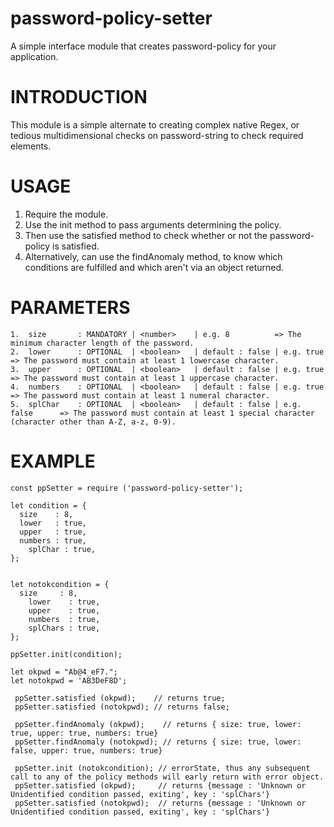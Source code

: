 # password-policy-setter
A simple interface module that creates password-policy for your application.

# INTRODUCTION

This module is a simple alternate to creating complex native Regex, or tedious multidimensional checks on password-string to check required elements.

# USAGE

1. Require the module.
2. Use the init method to pass arguments determining the policy.
3. Then use the satisfied method to check whether or not the password-policy is satisfied.
4. Alternatively, can use the findAnomaly method, to know which conditions are fulfilled and which aren't via an object returned.


# PARAMETERS
```
1.  size       : MANDATORY | <number>    | e.g. 8          => The minimum character length of the password.
2.  lower      : OPTIONAL  | <boolean>   | default : false | e.g. true       => The password must contain at least 1 lowercase character.
3.  upper      : OPTIONAL  | <boolean>   | default : false | e.g. true       => The password must contain at least 1 uppercase character.
4.  numbers    : OPTIONAL  | <boolean>   | default : false | e.g. true       => The password must contain at least 1 numeral character.
5.  splChar    : OPTIONAL  | <boolean>   | default : false | e.g. false      => The password must contain at least 1 special character (character other than A-Z, a-z, 0-9).

```


# EXAMPLE

```
const ppSetter = require ('password-policy-setter');

let condition = {
  size    : 8,
  lower   : true,
  upper   : true,
  numbers : true,
	splChar : true,
};


let notokcondition = {
  size     : 8,
	lower    : true,
	upper    : true,
	numbers  : true,
	splChars : true,
};

ppSetter.init(condition);

let okpwd = "Ab@4_eF7.";
let notokpwd = 'AB3DeF8D';

 ppSetter.satisfied (okpwd);    // returns true;
 ppSetter.satisfied (notokpwd); // returns false;

 ppSetter.findAnomaly (okpwd);    // returns { size: true, lower: true, upper: true, numbers: true}
 ppSetter.findAnomaly (notokpwd); // returns { size: true, lower: false, upper: true, numbers: true}
 
 ppSetter.init (notokcondition); // errorState, thus any subsequent call to any of the policy methods will early return with error object.
 ppSetter.satisfied (okpwd);     // returns {message : 'Unknown or Unidentified condition passed, exiting', key : 'splChars'}
 ppSetter.satisfied (notokpwd);  // returns {message : 'Unknown or Unidentified condition passed, exiting', key : 'splChars'}

```
